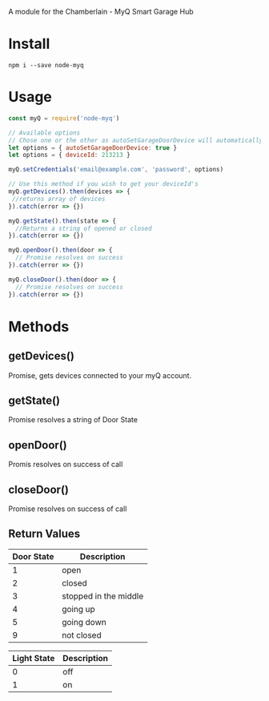 A module for the Chamberlain - MyQ Smart Garage Hub

# Install

`npm i --save node-myq`

# Usage

```javascript
const myQ = require('node-myq')

// Available options
// Chose one or the other as autoSetGarageDoorDevice will automatically set your deviceId
let options = { autoSetGarageDoorDevice: true }
let options = { deviceId: 213213 }

myQ.setCredentials('email@example.com', 'password', options)

// Use this method if you wish to get your deviceId's
myQ.getDevices().then(devices => {
 //returns array of devices
}).catch(error => {})

myQ.getState().then(state => {
  //Returns a string of opened or closed
}).catch(error => {})

myQ.openDoor().then(door => {
  // Promise resolves on success
}).catch(error => {})

myQ.closeDoor().then(door => {
  // Promise resolves on success
}).catch(error => {})
```

# Methods

## getDevices()

Promise, gets devices connected to your myQ account.

## getState()

Promise resolves a string of Door State

## openDoor()

Promis resolves on success of call

## closeDoor()

Promise resolves on success of call


## Return Values

| Door State | Description           |
|------------|-----------------------|
| 1          | open                  |
| 2          | closed                |
| 3          | stopped in the middle |
| 4          | going up              |
| 5          | going down            |
| 9          | not closed            |


| Light State   | Description |
|---------------|-------------|
| 0             | off         |
| 1             | on          |